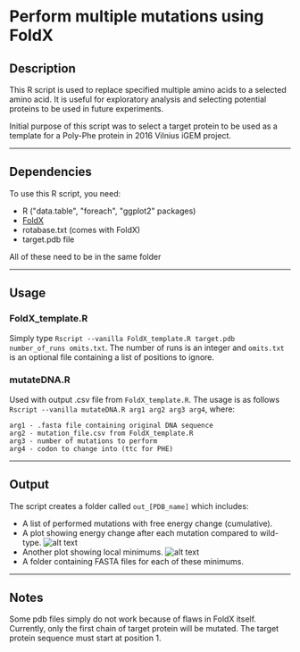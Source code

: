 # Perform multiple mutations using FoldX

## Description
This R script is used to replace specified multiple amino acids to 
a selected amino acid. It is useful for exploratory analysis and 
selecting potential proteins to be used in future experiments.

Initial purpose of this script was to select a target protein to be used
as a template for a Poly-Phe protein in 2016 Vilnius iGEM project.

---

## Dependencies
To use this R script, you need:
+ R ("data.table", "foreach", "ggplot2" packages)
+ [FoldX](http://foldxsuite.crg.eu/)
+ rotabase.txt (comes with FoldX)
+ target.pdb file

All of these need to be in the same folder

---

## Usage

### FoldX_template.R
Simply type `Rscript --vanilla FoldX_template.R target.pdb number_of_runs omits.txt`. The number of runs is an integer and `omits.txt` is an optional
file containing a list of positions to ignore.

### mutateDNA.R
Used with output .csv file from `FoldX_template.R`. The usage is as follows
`Rscript --vanilla mutateDNA.R arg1 arg2 arg3 arg4`, where:
```
arg1 - .fasta file containing original DNA sequence
arg2 - mutation_file.csv from FoldX_template.R
arg3 - number of mutations to perform
arg4 - codon to change into (ttc for PHE)
```

---

## Output
The script creates a folder called `out_[PDB_name]` which includes:
+ A list of performed mutations with free energy change (cumulative).
+ A plot showing energy change after each mutation compared to wild-type.
![alt text](https://github.com/algisk/common/blob/master/example/gp45_energy.png, "gp45 energy change for each mutation")
+ Another plot showing local minimums.
![alt text](https://github.com/algisk/common/blob/master/example/gp45_pits.png, "gp45 local minimums")
+ A folder containing FASTA files for each of these minimums.

---

## Notes
Some pdb files simply do not work because of flaws in FoldX itself.
Currently, only the first chain of target protein will be mutated.
The target protein sequence must start at position 1.